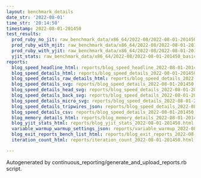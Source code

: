 ```yaml
---
layout: benchmark_details
date_str: '2022-08-01'
time_str: '20:14:50'
timestamp: 2022-08-01-201450
test_results:
  prod_ruby_no_jit: raw_benchmark_data/x86_64/2022-08/2022-08-01-201450_basic_benchmark_prod_ruby_no_jit.json
  prod_ruby_with_mjit: raw_benchmark_data/x86_64/2022-08/2022-08-01-201450_basic_benchmark_prod_ruby_with_mjit.json
  prod_ruby_with_yjit: raw_benchmark_data/x86_64/2022-08/2022-08-01-201450_basic_benchmark_prod_ruby_with_yjit.json
  yjit_stats: raw_benchmark_data/x86_64/2022-08/2022-08-01-201450_basic_benchmark_yjit_stats.json
reports:
  blog_speed_headline_html: reports/blog_speed_headline_2022-08-01-201450.html
  blog_speed_details_html: reports/blog_speed_details_2022-08-01-201450.html
  blog_speed_details_raw_details_html: reports/blog_speed_details_2022-08-01-201450.raw_details.html
  blog_speed_details_svg: reports/blog_speed_details_2022-08-01-201450.svg
  blog_speed_details_head_svg: reports/blog_speed_details_2022-08-01-201450.head.svg
  blog_speed_details_back_svg: reports/blog_speed_details_2022-08-01-201450.back.svg
  blog_speed_details_micro_svg: reports/blog_speed_details_2022-08-01-201450.micro.svg
  blog_speed_details_tripwires_json: reports/blog_speed_details_2022-08-01-201450.tripwires.json
  blog_speed_details_csv: reports/blog_speed_details_2022-08-01-201450.csv
  blog_memory_details_html: reports/blog_memory_details_2022-08-01-201450.html
  blog_yjit_stats_html: reports/blog_yjit_stats_2022-08-01-201450.html
  variable_warmup_warmup_settings_json: reports/variable_warmup_2022-08-01-201450.warmup_settings.json
  blog_exit_reports_bench_list_html: reports/blog_exit_reports_2022-08-01-201450.bench_list.html
  iteration_count_html: reports/iteration_count_2022-08-01-201450.html

---
```

Autogenerated by continuous_reporting/generate_and_upload_reports.rb script.
